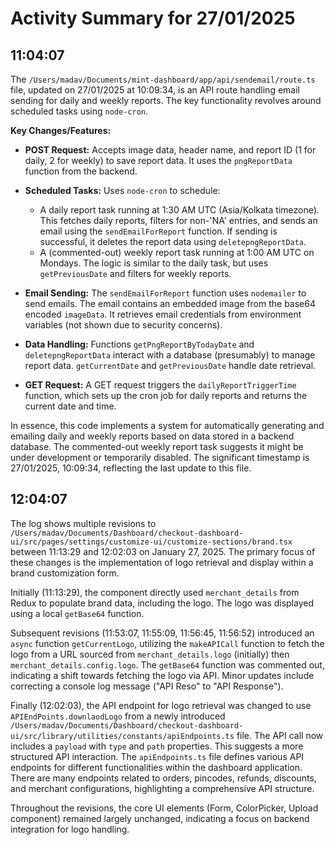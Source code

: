 # Activity Summary for 27/01/2025

## 11:04:07
The `/Users/madav/Documents/mint-dashboard/app/api/sendemail/route.ts` file, updated on 27/01/2025 at 10:09:34, is an API route handling email sending for daily and weekly reports.  The key functionality revolves around scheduled tasks using `node-cron`.

**Key Changes/Features:**

* **POST Request:**  Accepts image data, header name, and report ID (1 for daily, 2 for weekly) to save report data.  It uses the `pngReportData` function from the backend.

* **Scheduled Tasks:** Uses `node-cron` to schedule:
    * A daily report task running at 1:30 AM UTC (Asia/Kolkata timezone). This fetches daily reports, filters for non-'NA' entries, and sends an email using the `sendEmailForReport` function.  If sending is successful, it deletes the report data using `deletepngReportData`.
    * A (commented-out) weekly report task running at 1:00 AM UTC on Mondays.  The logic is similar to the daily task, but uses `getPreviousDate` and filters for weekly reports.

* **Email Sending:** The `sendEmailForReport` function uses `nodemailer` to send emails.  The email contains an embedded image from the base64 encoded `imageData`. It retrieves email credentials from environment variables (not shown due to security concerns).

* **Data Handling:** Functions `getPngReportByTodayDate` and `deletepngReportData` interact with a database (presumably) to manage report data.  `getCurrentDate` and `getPreviousDate` handle date retrieval.

* **GET Request:** A GET request triggers the `dailyReportTriggerTime` function, which sets up the cron job for daily reports and returns the current date and time.

In essence, this code implements a system for automatically generating and emailing daily and weekly reports based on data stored in a backend database.  The commented-out weekly report task suggests it might be under development or temporarily disabled.  The significant timestamp is 27/01/2025, 10:09:34, reflecting the last update to this file.


## 12:04:07
The log shows multiple revisions to `/Users/madav/Documents/Dashboard/checkout-dashboard-ui/src/pages/settings/customize-ui/customize-sections/brand.tsx` between 11:13:29 and 12:02:03 on January 27, 2025.  The primary focus of these changes is the implementation of logo retrieval and display within a brand customization form.

Initially (11:13:29), the component directly used `merchant_details` from Redux to populate brand data, including the logo.  The logo was displayed using a local `getBase64` function.


Subsequent revisions (11:53:07, 11:55:09, 11:56:45, 11:56:52) introduced an `async` function `getCurrentLogo`, utilizing the `makeAPICall` function to fetch the logo from a URL sourced from `merchant_details.logo` (initially) then  `merchant_details.config.logo`. The `getBase64` function was commented out, indicating a shift towards fetching the logo via API.  Minor updates include correcting a console log message ("API Reso" to "API Response").


Finally (12:02:03), the API endpoint for logo retrieval was changed to use `APIEndPoints.downlaodLogo` from a newly introduced  `/Users/madav/Documents/Dashboard/checkout-dashboard-ui/src/library/utilities/constants/apiEndpoints.ts` file.  The API call now includes a `payload` with `type` and `path` properties.  This suggests a more structured API interaction.  The `apiEndpoints.ts` file defines various API endpoints for different functionalities within the dashboard application.  There are many endpoints related to orders, pincodes, refunds, discounts, and merchant configurations, highlighting a comprehensive API structure.

Throughout the revisions, the core UI elements (Form, ColorPicker, Upload component) remained largely unchanged, indicating a focus on backend integration for logo handling.
